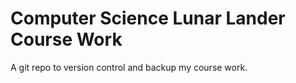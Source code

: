 # Computer Science Lunar Lander Course Work
A git repo to version control and backup my course work.
